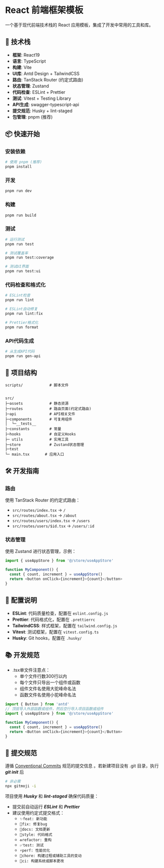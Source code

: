 # React 前端框架模板

一个基于现代前端技术栈的 React 应用模板，集成了开发中常用的工具和库。

## 🚀 技术栈

- **框架**: React19
- **语言**: TypeScript
- **构建**: Vite
- **UI库**: Antd Design + TailwindCSS
- **路由**: TanStack Router (约定式路由)
- **状态管理**: Zustand
- **代码检查**: ESLint + Prettier
- **测试**: Vitest + Testing Library
- **API生成**: swagger-typescript-api
- **提交规范**: Husky + lint-staged
- **包管理**: pnpm (推荐)

## 📦 快速开始

### 安装依赖

```bash
# 使用 pnpm (推荐)
pnpm install
```

### 开发

```bash
pnpm run dev
```

### 构建

```bash
pnpm run build
```

### 测试

```bash
# 运行测试
pnpm run test

# 测试覆盖率
pnpm run test:coverage

# 测试UI界面
pnpm run test:ui
```

### 代码检查和格式化

```bash
# ESLint检查
pnpm run lint

# ESLint自动修复
pnpm run lint:fix

# Prettier格式化
pnpm run format
```

### API代码生成

```bash
# 从生成API代码
pnpm run gen-api
```

## 📁 项目结构

```tree
scripts/            # 脚本文件


src/
├─assets            # 静态资源
├─routes            # 路由页面(约定式路由)
├─api               # API相关文件
├─components        # 可复用组件
│  └─__tests__
├─constants         # 常量
├─hooks             # 自定义Hooks
├─ utils            # 实用工具
├─store             # Zustand状态管理
├─test
└─ main.tsx       # 应用入口
```

## 🛠️ 开发指南

### 路由

使用 TanStack Router 的约定式路由：

- `src/routes/index.tsx` → `/`
- `src/routes/about.tsx` → `/about`
- `src/routes/users/index.tsx` → `/users`
- `src/routes/users/$id.tsx` → `/users/:id`

### 状态管理

使用 Zustand 进行状态管理，示例：

```typescript
import { useAppStore } from '@/store/useAppStore'

function MyComponent() {
  const { count, increment } = useAppStore()
  return <button onClick={increment}>{count}</button>
}
```

## 🔧 配置说明

- **ESLint**: 代码质量检查，配置在 `eslint.config.js`
- **Prettier**: 代码格式化，配置在 `.prettierrc`
- **TailwindCSS**: 样式框架，配置在 `tailwind.config.js`
- **Vitest**: 测试框架，配置在 `vitest.config.ts`
- **Husky**: Git hooks，配置在 `.husky/`

## 📚 开发规范

- .tsx单文件注意点：
  - 单个文件行数300行以内
  - 每个文件只导出一个组件或函数
  - 组件文件名使用大驼峰命名法
  - 函数文件名使用小驼峰命名法

```typescript
import { Button } from 'antd'
// 顶层导入外部函数或组件，然后空行导入项目函数或组件
import { useAppStore } from '@/store/useAppStore'

function MyComponent() {
  const { count, increment } = useAppStore()
  return <Button onClick={increment}>{count}</Button>
}
```

## 📝 提交规范

遵循 [Conventional Commits](<[conventionalcommits](https://www.conventionalcommits.org/)>) 规范的提交信息 。若新建项目没有 .git 目录，执行 **_git init_** 后

```bash
# 非必需
npx gitmoji -i
```

项目使用 **_Husky_** 和 **_lint-staged_** 确保代码质量：

- 提交前自动运行 **_ESLint_** 和 **_Prettier_**
- 建议使用约定式提交格式：
  - `✨feat: 新功能`
  - `🐛fix: 修复bug`
  - `📝docs: 文档更新`
  - `🎨style: 代码格式`
  - `♻️refactor: 重构`
  - `✅test: 测试`
  - `⚡️perf: 性能优化`
  - `🔧chore: 构建过程或辅助工具的变动`
  - `🚀ci: 构建系统或脚本更改`
